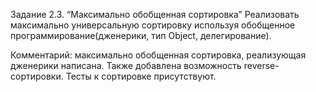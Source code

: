 Задание 2.3. 
“Максимально обобщенная сортировка”
Реализовать максимально универсальную сортировку используя обобщенное программирование(дженерики, тип Object, делегирование).

Комментарий: максимально обобщенная сортировка, реализующая дженерики написана. Также добавлена возможность reverse-сортировки. Тесты к сортировке присутствуют.
